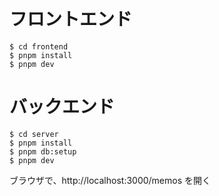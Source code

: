 
# フロントエンド

```shell
$ cd frontend
$ pnpm install
$ pnpm dev
```

# バックエンド

```shell
$ cd server
$ pnpm install
$ pnpm db:setup
$ pnpm dev
```

ブラウザで、http://localhost:3000/memos を開く
